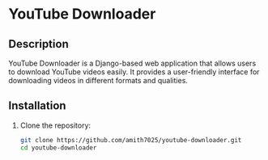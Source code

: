 # YouTube Downloader

## Description
YouTube Downloader is a Django-based web application that allows users to download YouTube videos easily. It provides a user-friendly interface for downloading videos in different formats and qualities.

## Installation
1. Clone the repository:
   ```bash
   git clone https://github.com/amith7025/youtube-downloader.git
   cd youtube-downloader
